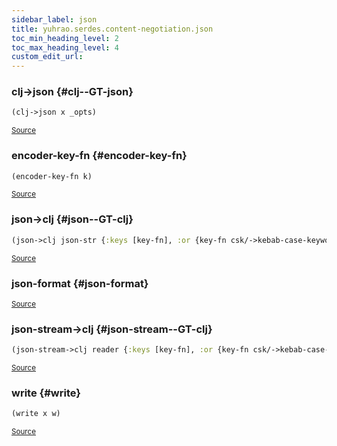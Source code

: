 ```yaml
---
sidebar_label: json
title: yuhrao.serdes.content-negotiation.json
toc_min_heading_level: 2
toc_max_heading_level: 4
custom_edit_url:
---
```






### clj\-&gt;json {#clj--GT-json}
``` clojure
(clj->json x _opts)
```

<p><sub><a href="https://github.com/yuhrao/big-bang/blob/main//src/yuhrao/serdes/content_negotiation/json.clj#L24-L25">Source</a></sub></p>

### encoder\-key\-fn {#encoder-key-fn}
``` clojure
(encoder-key-fn k)
```

<p><sub><a href="https://github.com/yuhrao/big-bang/blob/main//src/yuhrao/serdes/content_negotiation/json.clj#L12-L16">Source</a></sub></p>

### json\-&gt;clj {#json--GT-clj}
``` clojure
(json->clj json-str {:keys [key-fn], :or {key-fn csk/->kebab-case-keyword}})
```

<p><sub><a href="https://github.com/yuhrao/big-bang/blob/main//src/yuhrao/serdes/content_negotiation/json.clj#L32-L34">Source</a></sub></p>

### json\-format {#json-format}

<p><sub><a href="https://github.com/yuhrao/big-bang/blob/main//src/yuhrao/serdes/content_negotiation/json.clj#L64-L68">Source</a></sub></p>

### json\-stream\-&gt;clj {#json-stream--GT-clj}
``` clojure
(json-stream->clj reader {:keys [key-fn], :or {key-fn csk/->kebab-case-keyword}})
```

<p><sub><a href="https://github.com/yuhrao/big-bang/blob/main//src/yuhrao/serdes/content_negotiation/json.clj#L27-L30">Source</a></sub></p>

### write {#write}
``` clojure
(write x w)
```

<p><sub><a href="https://github.com/yuhrao/big-bang/blob/main//src/yuhrao/serdes/content_negotiation/json.clj#L36-L37">Source</a></sub></p>
